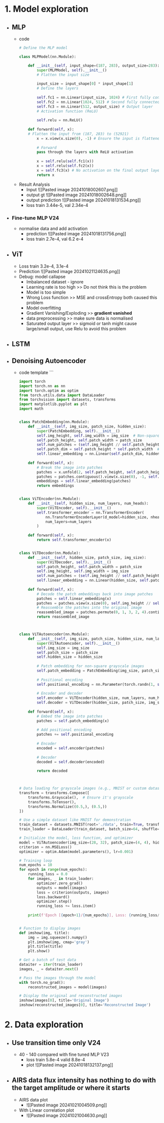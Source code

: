 # 1. Model exploration
- ## **MLP**
	- code
		``` python
		# Define the MLP model
	
		class MLPModel(nn.Module):
		
			def __init__(self, input_shape=(187, 283), output_size=283):
				super(MLPModel, self).__init__()
				# Flatten the input size
				
				input_size = input_shape[0] * input_shape[1]
				# Define the layers
				
				self.fc1 = nn.Linear(input_size, 1024) # First fully connected layer	
				self.fc2 = nn.Linear(1024, 512) # Second fully connected layer	
				self.fc3 = nn.Linear(512, output_size) # Output layer
				# Activation function (ReLU)
				
				self.relu = nn.ReLU()
				
			def forward(self, x):
			# Flatten the input from (187, 283) to (52921)
				x = x.view(x.size(0), -1) # Ensure the input is flattened
			
				# Forward 
				pass through the layers with ReLU activation
				
				x = self.relu(self.fc1(x))
				x = self.relu(self.fc2(x))
				x = self.fc3(x) # No activation on the final output layer
				return x
		```
	- Result Analysis
		- Input
			![[Pasted image 20241018002607.png]]
		- output gt
			![[Pasted image 20241018002648.png]]
		- output prediction
			![[Pasted image 20241018131534.png]]
		- loss train 3.44e-5, val 2.34e-4				
- ### Fine-tune MLP V24
	- normalise data and add activation
		- prediction
			![[Pasted image 20241018131756.png]]
		- loss  train 2.7e-4, val 6.2 e-4
- ## ViT
	- Loss train 3.2e-4, 3.1e-4
	- Prediction
		![[Pasted image 20241021124635.png]]
	- Debug: model callapse
		- Imbalanced dataset - ignore
		- Learning rate is too high >> Do not think this is the problem
		- Model is too simple 
		- Wrong Loss function >> MSE and crossEntropy both caused this problem
		- Model overfitting
		- Gradient Vanishing/Exploding >> **gradient vanished**
		- data preprocessing >> make sure data is normalised
		- Saturated output layer >> sigmoid or tanh might cause large/small output, use Relu to avoid this problem
- ## LSTM
- ## Denoising Autoencoder
	-  code template ```
		``` python
		import torch
		import torch.nn as nn
		import torch.optim as optim
		from torch.utils.data import DataLoader
		from torchvision import datasets, transforms
		import matplotlib.pyplot as plt
		import math
		
		
		class PatchEmbedding(nn.Module):
		    def __init__(self, img_size, patch_size, hidden_size):
		        super(PatchEmbedding, self).__init__()
		        self.img_height, self.img_width = img_size  # Non-square height and width
		        self.patch_height, self.patch_width = patch_size
		        self.num_patches = (self.img_height // self.patch_height) * (self.img_width // self.patch_width)
		        self.patch_dim = self.patch_height * self.patch_width  # Grayscale image: 1 channel
		        self.linear_embedding = nn.Linear(self.patch_dim, hidden_size)
		        
		    def forward(self, x):
		        # Break the image into patches
		        patches = x.unfold(2, self.patch_height, self.patch_height).unfold(3, self.patch_width, self.patch_width)
		        patches = patches.contiguous().view(x.size(0), -1, self.patch_height * self.patch_width)  # (batch, num_patches, patch_dim)
		        embeddings = self.linear_embedding(patches)
		        return embeddings
		
		
		class ViTEncoder(nn.Module):
		    def __init__(self, hidden_size, num_layers, num_heads):
		        super(ViTEncoder, self).__init__()
		        self.transformer_encoder = nn.TransformerEncoder(
		            nn.TransformerEncoderLayer(d_model=hidden_size, nhead=num_heads),
		            num_layers=num_layers
		        )
		    
		    def forward(self, x):
		        return self.transformer_encoder(x)
		
		
		class ViTDecoder(nn.Module):
		    def __init__(self, hidden_size, patch_size, img_size):
		        super(ViTDecoder, self).__init__()
		        self.patch_height, self.patch_width = patch_size
		        self.img_height, self.img_width = img_size
		        self.num_patches = (self.img_height // self.patch_height) * (self.img_width // self.patch_width)
		        self.linear_embedding = nn.Linear(hidden_size, self.patch_height * self.patch_width)
		    
		    def forward(self, x):
		        # Decode the patch embeddings back into image patches
		        patches = self.linear_embedding(x)
		        patches = patches.view(x.size(0), self.img_height // self.patch_height, self.img_width // self.patch_width, self.patch_height, self.patch_width)
		        # Reassemble the patches into the original image
		        reassembled_image = patches.permute(0, 1, 3, 2, 4).contiguous().view(x.size(0), 1, self.img_height, self.img_width)
		        return reassembled_image
		
		
		
		class ViTAutoencoder(nn.Module):
		    def __init__(self, img_size, patch_size, hidden_size, num_layers, num_heads):
		        super(ViTAutoencoder, self).__init__()
		        self.img_size = img_size
		        self.patch_size = patch_size
		        self.hidden_size = hidden_size
		        
		        # Patch embedding for non-square grayscale images
		        self.patch_embedding = PatchEmbedding(img_size, patch_size, hidden_size)
		        
		        # Positional encoding
		        self.positional_encoding = nn.Parameter(torch.randn(1, self.patch_embedding.num_patches, hidden_size))
		        
		        # Encoder and decoder
		        self.encoder = ViTEncoder(hidden_size, num_layers, num_heads)
		        self.decoder = ViTDecoder(hidden_size, patch_size, img_size)
		        
		    def forward(self, x):
		        # Embed the image into patches
		        patches = self.patch_embedding(x)
		        
		        # Add positional encoding
		        patches += self.positional_encoding
		        
		        # Encoder
		        encoded = self.encoder(patches)
		        
		        # Decoder
		        decoded = self.decoder(encoded)
		        
		        return decoded
		
		
		
		# Data loading for grayscale images (e.g., MNIST or custom dataset)
		transform = transforms.Compose([
		    transforms.Grayscale(),  # Ensure it's grayscale
		    transforms.ToTensor(),
		    transforms.Normalize((0.5,), (0.5,))
		])
		
		# Use a simple dataset like MNIST for demonstration
		train_dataset = datasets.MNIST(root='./data', train=True, transform=transform, download=True)
		train_loader = DataLoader(train_dataset, batch_size=64, shuffle=True)
		
		# Initialize the model, loss function, and optimizer
		model = ViTAutoencoder(img_size=(28, 32), patch_size=(4, 4), hidden_size=64, num_layers=6, num_heads=8)
		criterion = nn.MSELoss()
		optimizer = optim.Adam(model.parameters(), lr=0.001)
		
		# Training loop
		num_epochs = 10
		for epoch in range(num_epochs):
		    running_loss = 0.0
		    for images, _ in train_loader:
		        optimizer.zero_grad()
		        outputs = model(images)
		        loss = criterion(outputs, images)
		        loss.backward()
		        optimizer.step()
		        running_loss += loss.item()
		    
		    print(f'Epoch [{epoch+1}/{num_epochs}], Loss: {running_loss/len(train_loader):.4f}')
		
		
		# Function to display images
		def imshow(img, title):
		    img = img.squeeze().numpy()
		    plt.imshow(img, cmap='gray')
		    plt.title(title)
		    plt.show()
		
		# Get a batch of test data
		dataiter = iter(train_loader)
		images, _ = dataiter.next()
		
		# Pass the images through the model
		with torch.no_grad():
		    reconstructed_images = model(images)
		
		# Display the original and reconstructed images
		imshow(images[0], title='Original Image')
		imshow(reconstructed_images[0], title='Reconstructed Image')
		
		
		```
# 2. Data exploration
- ## Use transition time only V24
	- 40 - 140
		compared with fine tuned MLP V23
		- loss train 5.8e-4 valid 8.8e-4
		- plot
			![[Pasted image 20241018132137.png]]
- ## AIRS data flux intensity has nothing to do with the target amplitude or where it starts
	- AIRS data plot
		- ![[Pasted image 20241021004509.png]]
	- With Linear correlation plot
		- ![[Pasted image 20241021004630.png]]

